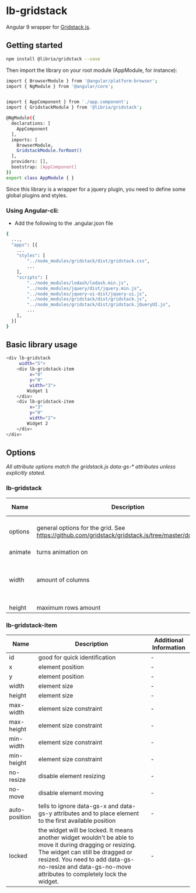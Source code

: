 # lb-gridstack

Angular 9 wrapper for [Gridstack.js](http://gridstackjs.com/).

## Getting started

```bash
npm install @libria/gridstack --save
```

Then import the library on your root module (AppModule, for instance):
```bash
import { BrowserModule } from '@angular/platform-browser';
import { NgModule } from '@angular/core';


import { AppComponent } from './app.component';
import { GridstackModule } from '@libria/gridstack';

@NgModule({
  declarations: [
    AppComponent
  ],
  imports: [
    BrowserModule,
    GridstackModule.forRoot()
  ],
  providers: [],
  bootstrap: [AppComponent]
})
export class AppModule { }
```

Since this library is a wrapper for a jquery plugin, you need to define some global plugins and styles.

### Using Angular-cli:
- Add the following to the .angular.json file
```bash
{
  ...,
  "apps": [{
    ...
    "styles": [
        "../node_modules/gridstack/dist/gridstack.css",
        ...
    ],
    "scripts": [
        "../node_modules/lodash/lodash.min.js",
        "../node_modules/jquery/dist/jquery.min.js",
        "../node_modules/jquery-ui-dist/jquery-ui.js",
        "../node_modules/gridstack/dist/gridstack.js",
        "../node_modules/gridstack/dist/gridstack.jQueryUI.js",
        ...
    ],
  }]
}
```

## Basic library usage

```bash
<div lb-gridstack
     width="5">
    <div lb-gridstack-item
         x="0"
         y="0"
         width="3">
        Widget 1
    </div>
    <div lb-gridstack-item
         x="3"
         y="0"
         width="2">
        Widget 2
    </div>
</div>
```

## Options
_All attribute options match the gridstack.js data-gs-* attributes unless explicitly stated._
### lb-gridstack

| Name | Description | Additional Information |
| --- | --- | --- |
| options | general options for the grid. See <https://github.com/gridstack/gridstack.js/tree/master/doc#options> | The option 'acceptWidgets' is not fully supported yet |
| animate | turns animation on | - |
| width | amount of columns | The library supports up to 24 columns without having to manually change the CSS |
| height | maximum rows amount | - |

### lb-gridstack-item
| Name | Description | Additional Information |
| --- | --- | --- |
| id | good for quick identification | - |
| x | element position | - |
| y | element position | - |
| width | element size | - |
| height | element size | - |
| max-width | element size constraint | - |
| max-height | element size constraint | - |
| min-width | element size constraint | - |
| min-height | element size constraint | - |
| no-resize | disable element resizing | - |
| no-move | disable element moving | - |
| auto-position | tells to ignore data-gs-x and data-gs-y attributes and to place element to the first available position | - |
| locked | the widget will be locked. It means another widget wouldn't be able to move it during dragging or resizing. The widget can still be dragged or resized. You need to add data-gs-no-resize and data-gs-no-move attributes to completely lock the widget. | - |

